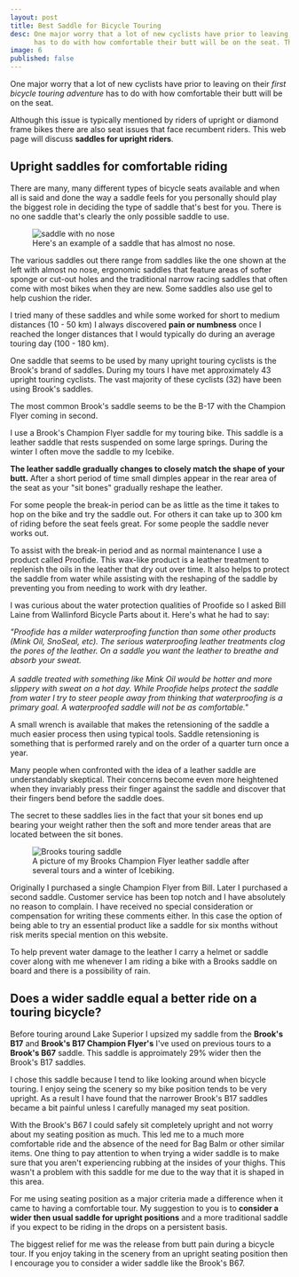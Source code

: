 ```yaml
---
layout: post
title: Best Saddle for Bicycle Touring
desc: One major worry that a lot of new cyclists have prior to leaving on their first bicycle touring adventure 
      has to do with how comfortable their butt will be on the seat. This web page will discuss saddles for upright riders.
image: 6
published: false
---
```



One major worry that a lot of new cyclists have prior to leaving on their *first bicycle touring adventure*
has to do with how comfortable their butt will be on the seat.

Although this issue is typically mentioned by riders of upright or diamond frame bikes there are also 
seat issues that face recumbent riders. This web page will discuss **saddles for upright riders**.

<!-- more -->

## Upright saddles for comfortable riding

There are many, many different types of bicycle seats available and when all is said and done the way a 
saddle feels for you personally should play the biggest role in deciding the type of saddle that's best 
for you. There is no one saddle that's clearly the only possible saddle to use.

<figure class = "fig_leftimg">  
  <img src = "/public/images/{{page.slug}}/no-nose-saddle.jpg"  alt = "saddle with no nose" />
  <figcaption>Here's an example of a saddle that has almost no nose.</figcaption>
</figure> 

The various saddles out there range from saddles like the one shown at the left with almost no nose, 
ergonomic saddles that feature areas of softer sponge or cut-out holes and the traditional narrow 
racing saddles that often come with most bikes when they are new. Some saddles also use gel to help cushion the rider.

I tried many of these saddles and while some worked for short to medium distances (10 - 50 km) I always 
discovered **pain or numbness** once I reached the longer distances that I would typically do during an average touring day (100 - 180 km).

One saddle that seems to be used by many upright touring cyclists is the Brook's brand of saddles. 
During my tours I have met approximately 43 upright touring cyclists. The vast majority of these 
cyclists (32) have been using Brook's saddles.

The most common Brook's saddle seems to be the B-17 with the Champion Flyer coming in second.

I use a Brook's Champion Flyer saddle for my touring bike. This saddle is a leather saddle that 
rests suspended on some large springs. During the winter I often move the saddle to my Icebike.

**The leather saddle gradually changes to closely match the shape of your butt.** After a short period 
of time small dimples appear in the rear area of the seat as your "sit bones" gradually reshape the leather.

For some people the break-in period can be as little as the time it takes to hop on the bike and 
try the saddle out. For others it can take up to 300 km of riding before the seat feels great. 
For some people the saddle never works out.

To assist with the break-in period and as normal maintenance I use a product called Proofide. 
This wax-like product is a leather treatment to replenish the oils in the leather that dry out over time. 
It also helps to protect the saddle from water while assisting with the reshaping of the saddle by preventing 
you from needing to work with dry leather.

I was curious about the water protection qualities of Proofide so I asked Bill Laine from Wallinford 
Bicycle Parts about it. Here's what he had to say:

*"Proofide has a milder waterproofing function than some other products (Mink Oil, SnoSeal, etc). 
The serious waterproofing leather treatments clog the pores of the leather. On a saddle you want 
the leather to breathe and absorb your sweat.
<br><br>
A saddle treated with something like Mink Oil would be hotter and more slippery with sweat on a hot day. 
While Proofide helps protect the saddle from water I try to steer people away from thinking that 
waterproofing is a primary goal. A waterproofed saddle will not be as comfortable."*

A small wrench is available that makes the retensioning of the saddle a much easier process then 
using typical tools. Saddle retensioning is something that is performed rarely and on the 
order of a quarter turn once a year.

Many people when confronted with the idea of a leather saddle are understandably skeptical. 
Their concerns become even more heightened when they invariably press their finger against 
the saddle and discover that their fingers bend before the saddle does.

The secret to these saddles lies in the fact that your sit bones end up bearing your weight 
rather then the soft and more tender areas that are located between the sit bones.

<figure class = "">  
  <img src = "/public/images/{{page.slug}}/touring-saddle.jpg"  alt = "Brooks touring saddle" />
  <figcaption>A picture of my Brooks Champion Flyer leather saddle after several tours and a winter of Icebiking.</figcaption>
</figure> 


Originally I purchased a single Champion Flyer from Bill. Later I purchased a second saddle. 
Customer service has been top notch and I have absolutely no reason to complain. 
I have received no special consideration or compensation for writing these comments either. 
In this case the option of being able to try an essential product like a saddle for six months 
without risk merits special mention on this website.

To help prevent water damage to the leather I carry a helmet or saddle cover along with me whenever 
I am riding a bike with a Brooks saddle on board and there is a possibility of rain.




## Does a wider saddle equal a better ride on a touring bicycle?

Before touring around Lake Superior I upsized my saddle from the **Brook's B17** and **Brook's B17 Champion Flyer's** 
I've used on previous tours to a **Brook's B67** saddle. This saddle is approimately 29% wider then the Brook's B17 saddles.

I chose this saddle because I tend to like looking around when bicycle touring. I enjoy seing the 
scenery so my bike position tends to be very upright. As a result I have found that the narrower 
Brook's B17 saddles became a bit painful unless I carefully managed my seat position.

With the Brook's B67 I could safely sit completely upright and not worry about my seating position as much. 
This led me to a much more comfortable ride and the absence of the need for Bag Balm or other similar items. 
One thing to pay attention to when trying a wider saddle is to make sure that you aren't experiencing 
rubbing at the insides of your thighs. This wasn't a problem with this saddle for me due to the way that it is shaped in this area.

For me using seating position as a major criteria made a difference when it came to having a comfortable tour. 
My suggestion to you is to **consider a wider then usual saddle for upright positions** and a more traditional saddle 
if you expect to be riding in the drops on a persistent basis.

The biggest relief for me was the release from butt pain during a bicycle tour. If you enjoy taking in the 
scenery from an upright seating position then I encourage you to consider a wider saddle like the Brook's B67.




